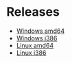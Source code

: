 # Releases
- [Windows amd64](https://github.com/shoriwe/FullProxy/raw/master/build/fullproxy-windows-amd64.exe)
- [Windows i386](https://github.com/shoriwe/FullProxy/raw/master/build/fullproxy-windows-i386.exe)
- [Linux amd64](https://github.com/shoriwe/FullProxy/raw/master/build/fullproxy-linux-amd64)
- [Linux i386](https://github.com/shoriwe/FullProxy/raw/master/build/fullproxy-linux-i386)
